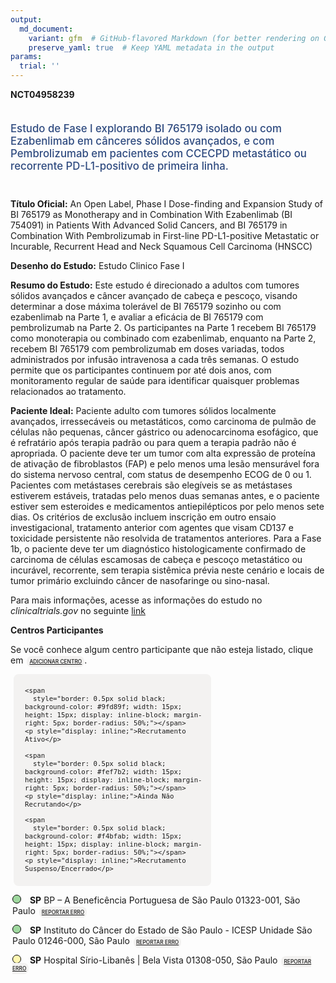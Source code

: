 ```yaml
---
output: 
  md_document:
    variant: gfm  # GitHub-flavored Markdown (for better rendering on GitHub)
    preserve_yaml: true  # Keep YAML metadata in the output
params:
  trial: ''
---
```


<script async src="https://scripts.simpleanalyticscdn.com/latest.js"></script>

**NCT04958239**

<div style="padding: 5px 5px 5px 0px; font-size: 1.20em; font-weight: 500; color: #2E4A7F; text-align: left; margin-bottom: 20px">

Estudo de Fase I explorando BI 765179 isolado ou com Ezabenlimab em
cânceres sólidos avançados, e com Pembrolizumab em pacientes com CCECPD
metastático ou recorrente PD-L1-positivo de primeira linha.

</div>

**Título Oficial:** An Open Label, Phase I Dose-finding and Expansion
Study of BI 765179 as Monotherapy and in Combination With Ezabenlimab
(BI 754091) in Patients With Advanced Solid Cancers, and BI 765179 in
Combination With Pembrolizumab in First-line PD-L1-positive Metastatic
or Incurable, Recurrent Head and Neck Squamous Cell Carcinoma (HNSCC)

**Desenho do Estudo:** Estudo Clinico Fase I

**Resumo do Estudo:** Este estudo é direcionado a adultos com tumores
sólidos avançados e câncer avançado de cabeça e pescoço, visando
determinar a dose máxima tolerável de BI 765179 sozinho ou com
ezabenlimab na Parte 1, e avaliar a eficácia de BI 765179 com
pembrolizumab na Parte 2. Os participantes na Parte 1 recebem BI 765179
como monoterapia ou combinado com ezabenlimab, enquanto na Parte 2,
recebem BI 765179 com pembrolizumab em doses variadas, todos
administrados por infusão intravenosa a cada três semanas. O estudo
permite que os participantes continuem por até dois anos, com
monitoramento regular de saúde para identificar quaisquer problemas
relacionados ao tratamento.

**Paciente Ideal:** Paciente adulto com tumores sólidos localmente
avançados, irressecáveis ou metastáticos, como carcinoma de pulmão de
células não pequenas, câncer gástrico ou adenocarcinoma esofágico, que é
refratário após terapia padrão ou para quem a terapia padrão não é
apropriada. O paciente deve ter um tumor com alta expressão de proteína
de ativação de fibroblastos (FAP) e pelo menos uma lesão mensurável fora
do sistema nervoso central, com status de desempenho ECOG de 0 ou 1.
Pacientes com metástases cerebrais são elegíveis se as metástases
estiverem estáveis, tratadas pelo menos duas semanas antes, e o paciente
estiver sem esteroides e medicamentos antiepilépticos por pelo menos
sete dias. Os critérios de exclusão incluem inscrição em outro ensaio
investigacional, tratamento anterior com agentes que visam CD137 e
toxicidade persistente não resolvida de tratamentos anteriores. Para a
Fase 1b, o paciente deve ter um diagnóstico histologicamente confirmado
de carcinoma de células escamosas de cabeça e pescoço metastático ou
incurável, recorrente, sem terapia sistêmica prévia neste cenário e
locais de tumor primário excluindo câncer de nasofaringe ou sino-nasal.

Para mais informações, acesse as informações do estudo no
*clinicaltrials.gov* no seguinte
[link](https://clinicaltrials.gov/ct2/show/NCT04958239)

**Centros Participantes**

Se você conhece algum centro participante que não esteja listado, clique
em
<span style="color: #2E4A7F; margin-left: 2px; padding: 4px; background-color: #f3f2f1; border-radius: 8px; font-weight: 500; font-size: 0.6em"><a
href="https://cancertrialsbr.shinyapps.io/formsapp?study_nct_id=NCT04958239&amp;location_id=N%2FA&amp;location_full_name=N%2FA&amp;form_type=Adicionar%20Centro"
target="_blank">ADICIONAR CENTRO</a></span>.

<div style="margin-bottom: 8px; margin-left: 5px; padding: 8px; max-width: 300px; background-color: #f3f2f1; border-radius: 8px; font-size: 0.9em">

<div style="margin-left: 10px;">

    <span 
      style="border: 0.5px solid black; background-color: #9fd89f; width: 15px; height: 15px; display: inline-block; margin-right: 5px; border-radius: 50%;"></span>
    <p style="display: inline;">Recrutamento Ativo</p>

</div>

<div style="margin-left: 10px;">

    <span 
      style="border: 0.5px solid black; background-color: #fef7b2; width: 15px; height: 15px; display: inline-block; margin-right: 5px; border-radius: 50%;"></span>
    <p style="display: inline;">Ainda Não Recrutando</p>

</div>

<div style="margin-left: 10px;">

    <span 
      style="border: 0.5px solid black; background-color: #f4bfab; width: 15px; height: 15px; display: inline-block; margin-right: 5px; border-radius: 50%;"></span>
    <p style="display: inline;">Recrutamento Suspenso/Encerrado</p>

</div>

</div>

<div style="margin: 3px;">

<span style="border: 0.5px solid black; display: inline-block; width: 12px; height: 12px; border-radius: 50%; margin-right: 10px; padding-bottom: 0px; background-color: #9fd89f;"></span>
<b>SP</b> BP – A Beneficência Portuguesa de São Paulo 01323-001, São
Paulo
<span style="color: #2E4A7F; margin-left: 2px; padding: 4px; background-color: #f3f2f1; border-radius: 8px; font-weight: 500; font-size: 0.6em"><a
href="https://cancertrialsbr.shinyapps.io/formsapp?study_nct_id=NCT04958239&amp;location_id=BENEFICENCIAPORTUGUESAREALEBENEMERITAASSOCIACAOPORTUGUESADEBENEFICENCIASAOPAULO01321001BRAZIL&amp;location_full_name=BP%20%E2%80%93%20A%20Benefic%C3%AAncia%20Portuguesa%20de%20S%C3%A3o%20Paulo%2C%2001323-001%2C%20S%C3%A3o%20Paulo&amp;form_type=Reportar%20Erro"
target="_blank">REPORTAR ERRO</a></span>

</div>

<div style="margin: 3px;">

<span style="border: 0.5px solid black; display: inline-block; width: 12px; height: 12px; border-radius: 50%; margin-right: 10px; padding-bottom: 0px; background-color: #9fd89f;"></span>
<b>SP</b> Instituto do Câncer do Estado de São Paulo - ICESP Unidade São
Paulo 01246-000, São Paulo
<span style="color: #2E4A7F; margin-left: 2px; padding: 4px; background-color: #f3f2f1; border-radius: 8px; font-weight: 500; font-size: 0.6em"><a
href="https://cancertrialsbr.shinyapps.io/formsapp?study_nct_id=NCT04958239&amp;location_id=ICESPINSTITUTODOCANCERDOESTADODESAOPAULOSAOPAULO01246000BRAZIL&amp;location_full_name=Instituto%20do%20C%C3%A2ncer%20do%20Estado%20de%20S%C3%A3o%20Paulo%20-%20ICESP%20Unidade%20S%C3%A3o%20Paulo%2C%2001246-000%2C%20S%C3%A3o%20Paulo&amp;form_type=Reportar%20Erro"
target="_blank">REPORTAR ERRO</a></span>

</div>

<div style="margin: 3px;">

<span style="border: 0.5px solid black; display: inline-block; width: 12px; height: 12px; border-radius: 50%; margin-right: 10px; padding-bottom: 0px; background-color: #fef7b2;"></span>
<b>SP</b> Hospital Sírio-Libanês \| Bela Vista 01308-050, São Paulo
<span style="color: #2E4A7F; margin-left: 2px; padding: 4px; background-color: #f3f2f1; border-radius: 8px; font-weight: 500; font-size: 0.6em"><a
href="https://cancertrialsbr.shinyapps.io/formsapp?study_nct_id=NCT04958239&amp;location_id=HOSPITALSIRIOLIBANESSAOPAULO68088SAOPAULO01308050BRAZIL&amp;location_full_name=Hospital%20S%C3%ADrio-Liban%C3%AAs%20%7C%20Bela%20Vista%2C%2001308-050%2C%20S%C3%A3o%20Paulo&amp;form_type=Reportar%20Erro"
target="_blank">REPORTAR ERRO</a></span>

</div>
